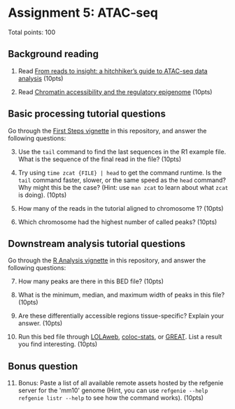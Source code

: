 # Assignment 5: ATAC-seq

Total points: 100

## Background reading

1. Read [From reads to insight: a hitchhiker’s guide to ATAC-seq data analysis](https://doi.org/10.1186/s13059-020-1929-3) (10pts)

2. Read [Chromatin accessibility and the regulatory epigenome](https://doi.org/10.1038/s41576-018-0089-8) (10pts)

## Basic processing tutorial questions

Go through the [First Steps vignette](first_steps_tutorial.md) in this repository, and answer the following questions:

3. Use the `tail` command to find the last sequences in the R1 example file. What is the sequence of the final read in the file? (10pts)

4. Try using `time zcat {FILE} | head` to get the command runtime. Is the `tail` command faster, slower, or the same speed as the `head` command? Why might this be the case? (Hint: use `man zcat` to learn about what `zcat` is doing). (10pts)

5. How many of the reads in the tutorial aligned to chromosome 1? (10pts)

6. Which chromosome had the highest number of called peaks? (10pts)

## Downstream analysis tutorial questions

Go through the [R Analysis vignette](R_analysis_tutorial.md) in this repository, and answer the following questions:

7. How many peaks are there in this BED file? (10pts)

8. What is the minimum, median, and maximum width of peaks in this file? (10pts)

9. Are these differentially accessible regions tissue-specific? Explain your answer. (10pts)

10. Run this bed file through [LOLAweb](http://lolaweb.databio.org), [coloc-stats](https://hyperbrowser.uio.no/coloc-stats/), or [GREAT](http://great.stanford.edu). List a result you find interesting. (10pts)

## Bonus question

11. Bonus: Paste a list of all available remote assets hosted by the refgenie server for the 'mm10' genome (Hint, you can use `refgenie --help` `refgenie listr --help` to see how the command works). (10pts)
